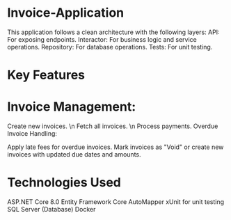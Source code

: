 # Invoice-Application
This application follows a clean architecture with the following layers:
API: For exposing endpoints.
Interactor: For business logic and service operations.
Repository: For database operations.
Tests: For unit testing.

# Key Features
 # Invoice Management:
  Create new invoices. \n
  Fetch all invoices. \n
  Process payments.
  Overdue Invoice Handling:
  
  Apply late fees for overdue invoices.
  Mark invoices as "Void" or create new invoices with updated due dates and amounts.

# Technologies Used
ASP.NET Core 8.0
Entity Framework Core
AutoMapper
xUnit for unit testing
SQL Server (Database)
Docker
